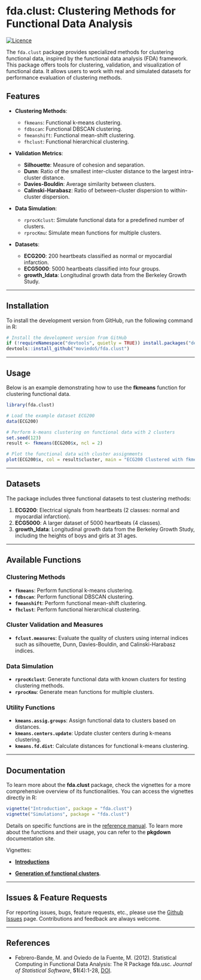 # fda.clust: Clustering Methods for Functional Data Analysis

[![Licence](https://img.shields.io/badge/licence-GPL--2-blue.svg)](https://www.gnu.org/licenses/gpl-2.0.en.html)

The `fda.clust` package provides specialized methods for clustering functional data, inspired by the functional data analysis (FDA) framework. This package offers tools for clustering, validation, and visualization of functional data. It allows users to work with real and simulated datasets for performance evaluation of clustering methods.

## **Features**

- **Clustering Methods**:
  - `fkmeans`: Functional k-means clustering.
  - `fdbscan`: Functional DBSCAN clustering.
  - `fmeanshift`: Functional mean-shift clustering.
  - `fhclust`: Functional hierarchical clustering.

- **Validation Metrics**:
  - **Silhouette**: Measure of cohesion and separation.
  - **Dunn**: Ratio of the smallest inter-cluster distance to the largest intra-cluster distance.
  - **Davies-Bouldin**: Average similarity between clusters.
  - **Calinski-Harabasz**: Ratio of between-cluster dispersion to within-cluster dispersion.

- **Data Simulation**:
  - `rprocKclust`: Simulate functional data for a predefined number of clusters.
  - `rprocKmu`: Simulate mean functions for multiple clusters.

- **Datasets**:
  - **ECG200**: 200 heartbeats classified as normal or myocardial infarction.
  - **ECG5000**: 5000 heartbeats classified into four groups.
  - **growth_ldata**: Longitudinal growth data from the Berkeley Growth Study.

---

## **Installation**

To install the development version from GitHub, run the following command in R:

```r
# Install the development version from GitHub
if (!requireNamespace("devtools", quietly = TRUE)) install.packages("devtools")
devtools::install_github("moviedo5/fda.clust")
```

---

## **Usage**

Below is an example demonstrating how to use the **fkmeans** function for clustering functional data.

```r
library(fda.clust)

# Load the example dataset ECG200
data(ECG200)

# Perform k-means clustering on functional data with 2 clusters
set.seed(123)
result <- fkmeans(ECG200$x, ncl = 2)

# Plot the functional data with cluster assignments
plot(ECG200$x, col = result$cluster, main = "ECG200 Clustered with fkmeans")
```

---

## **Datasets**

The package includes three functional datasets to test clustering methods:

1. **ECG200**: Electrical signals from heartbeats (2 classes: normal and myocardial infarction).
2. **ECG5000**: A larger dataset of 5000 heartbeats (4 classes).
3. **growth_ldata**: Longitudinal growth data from the Berkeley Growth Study, including the heights of boys and girls at 31 ages.

---

## **Available Functions**

### **Clustering Methods**
- **`fkmeans`**: Perform functional k-means clustering.
- **`fdbscan`**: Perform functional DBSCAN clustering.
- **`fmeanshift`**: Perform functional mean-shift clustering.
- **`fhclust`**: Perform functional hierarchical clustering.

### **Cluster Validation and Measures**
- **`fclust.measures`**: Evaluate the quality of clusters using internal indices such as silhouette, Dunn, Davies-Bouldin, and Calinski-Harabasz indices.

### **Data Simulation**
- **`rprocKclust`**: Generate functional data with known clusters for testing clustering methods.
- **`rprocKmu`**: Generate mean functions for multiple clusters.

### **Utility Functions**
- **`kmeans.assig.groups`**: Assign functional data to clusters based on distances.
- **`kmeans.centers.update`**: Update cluster centers during k-means clustering.
- **`kmeans.fd.dist`**: Calculate distances for functional k-means clustering.

---

## **Documentation**

To learn more about the **fda.clust** package, check the vignettes for a more comprehensive overview of its functionalities. You can access the vignettes directly in R:

```r
vignette("Introduction", package = "fda.clust")
vignette("Simulations", package = "fda.clust")
```


Details on specific functions are in the [reference
manual](https://moviedo5.github.io/fda.clust/index.html).
To learn more about the functions and their usage, you can refer to the
**pkgdown** documentation site. 

Vignettes:

- [**Introductions**](https://moviedo5.github.io/fda.clust/articles/Introduction.html)

- [**Generation of functional clusters**](https://moviedo5.github.io/fda.clust/articles/Simulations.html).


---

## **Issues & Feature Requests**

For reporting issues, bugs, feature requests, etc., please use the [Github Issues](https://github.com/moviedo5/fda.clust/issues) page. Contributions and feedback are always welcome.

---

## **References**

- Febrero-Bande, M. and Oviedo de la Fuente, M. (2012). Statistical Computing in Functional Data Analysis: The R Package fda.usc. *Journal of Statistical Software*, **51**(4):1-28, [DOI](http://www.jstatsoft.org/v51/i04/).


<!-- 
# data
# generador de datos usados en classif.DD/TFM
fnt.sim() parabola ojo
Simulacion DF.R estan los tres modelos,
# growth
# 
Medidas de bondad del ajuste
FV2006
fpc:::cluster.stats()$dunn
fpc:::dbscan vs dbscan
som kohonen
cluster:::silhouette
Abre el archivo DESCRIPTION con un editor de texto sin formato (como VS Code, Notepad++ o RStudio).
Revisa cada linea y asegurate de que todas las lineas tengan el formato correcto, especialmente las que contienen texto multilinea.
Verifica errores comunes:
Asegurate de que cada linea este separada por una nueva linea (\n).
Revisa los campos multilinea. Por ejemplo, la Description debe estar sangrada si ocupa varias lineas, por ejemplo:
dcf
Copiar codigo
Description: This package provides tools for clustering functional data. 
  The clustering methods are based on the use of distances 
  between curves.
# Regenerar un archivo DESCRIPTIO usethis::use_description()
Detectar caracteres no visibles:
lines <- readLines("DESCRIPTION")
print(lines)
# codificado en UTF-8.
tools::showNonASCIIfile("DESCRIPTION")
rm(list = c("rproc2mu"))
rm(list = c("rproc2clust"))

# Limpia los archivos previos
unlink("NAMESPACE")
unlink("man", recursive = TRUE)


library(roxygen2)
# setwd("C:/Users/Manuel Oviedo/github/fda.clust")
getwd()
#pkgbuild::compile_dll()
roxygenize()
devtools::document() 
library(tools)
tools::checkRd("man/fdbscan.Rd")
tools::checkRd("man/fmeanshift.Rd")
tools::checkRd("man/mfkmeans.Rd")

tools::checkRd("man/fhclust.Rd")
tools::checkRd("man/fkmeans.Rd")
#tools::checkRd("man/rproc2mu.Rd")
#tools::checkRd("man/rproc2clust.Rd")
tools::checkRd("man/fclust.measures.Rd")
tools::checkRd("man/ECG5000.Rd")
tools::checkRd("man/ECG200.Rd")
tools::checkRd("man/growth_ldata.Rd")


remove.packages("fda.clust") 
devtools::install()
# library(fda.clust)
# exists("mfkmeans", where = asNamespace("fda.clust"))
#system.file(package = "fda.clust")

# 1. Inicializar la web del paquete
library(pkgdown)
#pkgdown::init_site()

# 2. Construir la web
pkgdown::build_site()

# Step 1: Update documentation and vignettes
devtools::document()
devtools::build_vignettes()

# Step 2: Build pkgdown site
pkgdown::build_site()

# Step 3: Rebuild package
devtools::build()

# Step 4: Check package
devtools::check()
# devtools::check(manual = TRUE) 



#  setwd("C:/Users/Manuel Oviedo/github")
build_manual(pkg = "fda.clust", path = NULL)

unlink(file.path(tempdir(), "lastMiKTeXException"))
unlink(tempdir(), recursive = TRUE)

devtools::install_github("moviedo5/fda.usc",auth_user="moviedo5")
# devtools::install_github("moviedo5/fda.usc",auth_user="moviedo5")
R CMD build fda.clust
R CMD check fda.clust_0.1.1.tar.gz --as-cran
R CMD INSTALL fda.clust_0.1.1.tar.gz --build
R-wind-builder fda.clust_0.1.1.tar.gz --as-cran
R CMD build --resave-data fda.clust
     
R CMD Rd2pdf fda.clust

library(pkgdown)
# usethis::use_pkgdown()
# Build website:
#pkgdown::build_site()
build_site(new_process = TRUE)

devtools::build_vignettes()
#unlink("inst/doc", recursive = TRUE)
#devtools::build_vignettes()

-->

